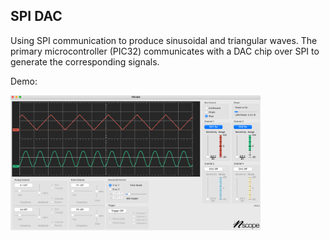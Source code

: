 ## SPI DAC

Using SPI communication to produce sinusoidal and triangular waves. The primary microcontroller  (PIC32) communicates with a DAC chip over SPI to generate the corresponding signals. 

Demo:

<img src="HW7_Screenshot.png" width="400"/>
